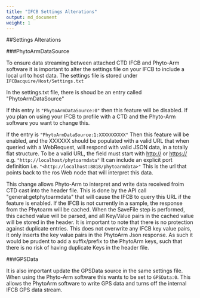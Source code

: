 ```yaml
---
title: "IFCB Settings Alterations"
output: md_document
weight: 1
---
```


##Settings Alterations

###PhytoArmDataSource

To ensure data streaming between attached CTD IFCB and Phyto-Arm software it is important to alter the settings file on your IFCB to include a local url to host data. The settings file is stored under `IFCBacquire/Host/Settings.txt`

In the settings.txt file, there is shoud be an entry called "PhytoArmDataSource"

If this entry is `"PhytoArmDataSource:0"` then this feature will be disabled. If you plan on using your IFCB to profile with a CTD and the Phyto-Arm software you want to change this.

If the entry is `"PhytoArmDataSource:1:XXXXXXXXXX"` Then this feature will be enabled, and the XXXXXX should be populated with a valid URL that when queried with a WebRequest, will respond with valid JSON data, in a totally flat structure. To be a valid URL, the field must start with <http://> or <https://> e.g. `"http://localhost/phytoarmdata"` It can include an explicit port definition i.e. `"<http://localhost:8818/phytoarmdata>"` This is the url that points back to the ros Web node that will interpret this data.

This change allows Phyto-Arm to interpret and write data received froim CTD cast into the header file. This is done by the API call "general:getphytoarmdata" that will cause the IFCB to query this URL if the feature is enabled. If the IFCB is not currently in a sample, the response from the Phytoarm will be cached. When the SaveFile step is performed, this cached value will be parsed, and all Key/Value pairs in the cached value will be stored in the header. It is important to note that there is no protection against duplicate entries. This does not overwrite any IFCB key value pairs, it only inserts the key value pairs in the PhytoArm Json response. As such it would be prudent to add a suffix/prefix to the PhytoArm keys, such that there is no risk of having duplicate Keys in the header file.


###GPSData

It is also important update the GPSData source in the same settings file. When using the Phyto-Arm software this wants to be set to `GPSData:0`. This allows the PhytoArm software to write GPS data and turns off the internal IFCB GPS data stream. 